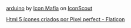 <a href="https://iconscout.com/icons/arduino" class="text-underline font-size-sm" target="_blank">arduino</a> by <a href="https://iconscout.com/pt/contributors/icon-mafia/:asset" class="text-underline font-size-sm">Icon Mafia</a> on <a href="https://iconscout.com" class="text-underline font-size-sm">IconScout</a>

<a href="https://www.flaticon.com/br/icones-gratis/html-5" title="html 5 ícones">Html 5 ícones criados por Pixel perfect - Flaticon</a>